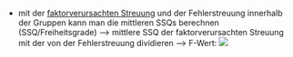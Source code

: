 - mit der [faktorverursachten Streuung](ANOVA%20Berechnung%20der%20faktorverursachten%20Streuung.md) und der Fehlerstreuung innerhalb der Gruppen kann man die mittleren SSQs berechnen (SSQ/Freiheitsgrade) --> mittlere SSQ der faktorverursachten Streuung mit der von der Fehlerstreuung dividieren --> F-Wert:
![](Pasted%20image%2020240530104129.png)
